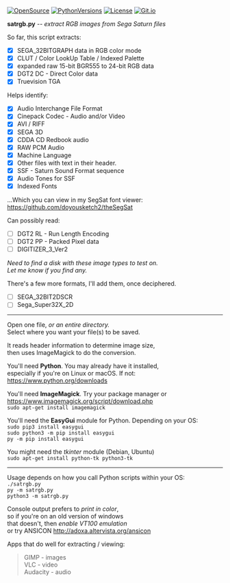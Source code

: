 [![OpenSource](https://img.shields.io/badge/Open-Source-orange.svg)](https://github.com/doyousketch2)  [![PythonVersions](https://img.shields.io/badge/Python-3.x-blue.svg)](https://www.python.org/)  [![License](https://img.shields.io/badge/license-GPL--v3-lightgrey.svg)](https://www.gnu.org/licenses/gpl-3.0.en.html)  [![Git.io](https://img.shields.io/badge/Git.io-vNcV1-233139.svg)](https://git.io/vNcV1) 

**satrgb.py** -- *extract RGB images from Sega Saturn files*  

So far, this script extracts:  
- [x] SEGA_32BITGRAPH data in RGB color mode  
- [x] CLUT / Color LookUp Table / Indexed Palette  
- [x] expanded raw 15-bit BGR555 to 24-bit RGB data  
- [x] DGT2 DC - Direct Color data  
- [x] Truevision TGA  

Helps identify:  
- [x] Audio Interchange File Format  
- [x] Cinepack Codec - Audio and/or Video  
- [x] AVI / RIFF  
- [x] SEGA 3D  
- [x] CDDA CD Redbook audio  
- [x] RAW PCM Audio  
- [x] Machine Language  
- [x] Other files with text in their header.  
- [x] SSF - Saturn Sound Format sequence
- [x] Audio Tones for SSF  
- [x] Indexed Fonts  

...Which you can view in my SegSat font viewer:  
https://github.com/doyousketch2/theSegSat

Can possibly read:  
- [ ] DGT2 RL - Run Length Encoding  
- [ ] DGT2 PP - Packed Pixel data  
- [ ] DIGITIZER_3_Ver2  

*Need to find a disk with these image types to test on.*  
*Let me know if you find any.*  

There's a few more formats, I'll add them, once deciphered.  
- [ ] SEGA_32BIT2DSCR  
- [ ] Sega_Super32X_2D  

---

Open one file, *or an entire directory.*  
Select where you want your file(s) to be saved.  

It reads header information to determine image size,  
then uses ImageMagick to do the conversion.  

You'll need **Python**.  You may already have it installed,  
especially if you're on Linux or macOS.  If not:  
https://www.python.org/downloads

You'll need **ImageMagick**.  Try your package manager or  
https://www.imagemagick.org/script/download.php  
    `sudo apt-get install imagemagick`  

You'll need the **EasyGui** module for Python.  Depending on your OS:  
    `sudo pip3 install easygui`  
    `sudo python3 -m pip install easygui`  
    `py -m pip install easygui`  

You might need the *tkinter* module (Debian, Ubuntu)  
    `sudo apt-get install python-tk python3-tk`  

---
Usage depends on how you call Python scripts within your OS:  
    `./satrgb.py`  
    `py -m satrgb.py`  
    `python3 -m satrgb.py`  

Console output prefers to *print in color*,  
so if you're on an old version of windows  
that doesn't, then *enable VT100 emulation*  
or try ANSICON  http://adoxa.altervista.org/ansicon  

Apps that do well for extracting / viewing:  
>GIMP - images  
>VLC - video  
>Audacity - audio  
